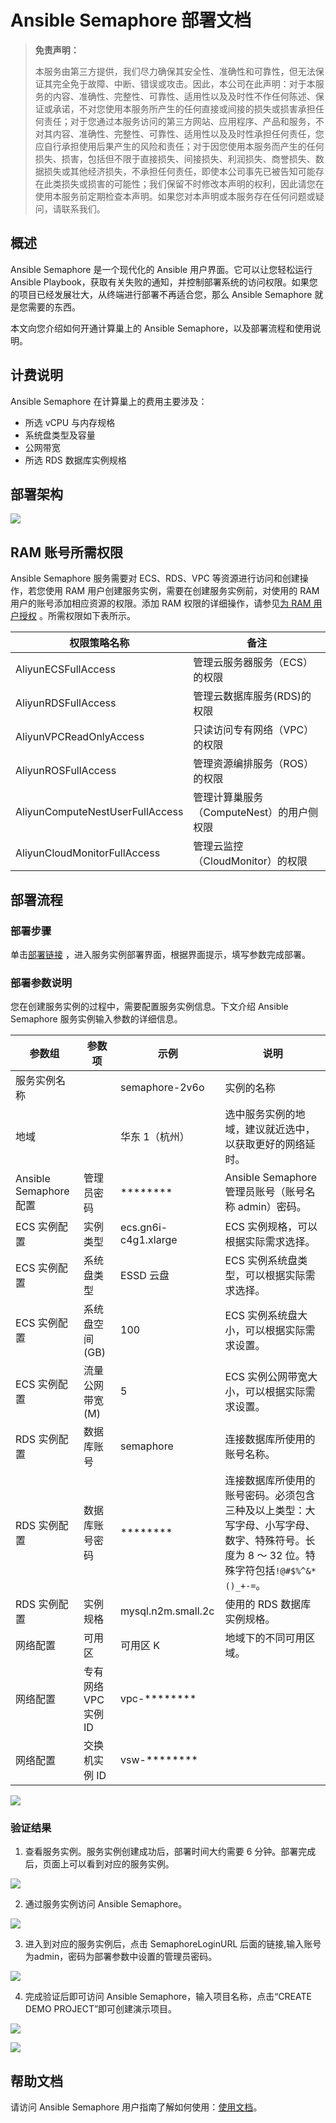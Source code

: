 # Ansible Semaphore 部署文档

> **免责声明：**
>
> 本服务由第三方提供，我们尽力确保其安全性、准确性和可靠性，但无法保证其完全免于故障、中断、错误或攻击。因此，本公司在此声明：对于本服务的内容、准确性、完整性、可靠性、适用性以及及时性不作任何陈述、保证或承诺，不对您使用本服务所产生的任何直接或间接的损失或损害承担任何责任；对于您通过本服务访问的第三方网站、应用程序、产品和服务，不对其内容、准确性、完整性、可靠性、适用性以及及时性承担任何责任，您应自行承担使用后果产生的风险和责任；对于因您使用本服务而产生的任何损失、损害，包括但不限于直接损失、间接损失、利润损失、商誉损失、数据损失或其他经济损失，不承担任何责任，即使本公司事先已被告知可能存在此类损失或损害的可能性；我们保留不时修改本声明的权利，因此请您在使用本服务前定期检查本声明。如果您对本声明或本服务存在任何问题或疑问，请联系我们。

## 概述

Ansible Semaphore 是一个现代化的 Ansible 用户界面。它可以让您轻松运行 Ansible
Playbook，获取有关失败的通知，并控制部署系统的访问权限。如果您的项目已经发展壮大，从终端进行部署不再适合您，那么 Ansible
Semaphore 就是您需要的东西。

本文向您介绍如何开通计算巢上的 Ansible Semaphore，以及部署流程和使用说明。

## 计费说明

Ansible Semaphore 在计算巢上的费用主要涉及：

- 所选 vCPU 与内存规格
- 系统盘类型及容量
- 公网带宽
- 所选 RDS 数据库实例规格

## 部署架构

![](arch.jpg)

## RAM 账号所需权限

Ansible
Semaphore 服务需要对 ECS、RDS、VPC 等资源进行访问和创建操作，若您使用 RAM 用户创建服务实例，需要在创建服务实例前，对使用的 RAM 用户的账号添加相应资源的权限。添加 RAM 权限的详细操作，请参见[为 RAM 用户授权](https://help.aliyun.com/document_detail/121945.html)
。所需权限如下表所示。

| 权限策略名称                    | 备注                                      |
| ------------------------------- | ----------------------------------------- |
| AliyunECSFullAccess             | 管理云服务器服务（ECS）的权限             |
| AliyunRDSFullAccess             | 管理云数据库服务(RDS)的权限               |
| AliyunVPCReadOnlyAccess         | 只读访问专有网络（VPC）的权限             |
| AliyunROSFullAccess             | 管理资源编排服务（ROS）的权限             |
| AliyunComputeNestUserFullAccess | 管理计算巢服务（ComputeNest）的用户侧权限 |
| AliyunCloudMonitorFullAccess    | 管理云监控（CloudMonitor）的权限          |

## 部署流程

### 部署步骤

单击[部署链接](https://computenest.console.aliyun.com/service/instance/create/cn-hangzhou?type=user&ServiceId=service-7899150b25e5410fa72f)
，进入服务实例部署界面，根据界面提示，填写参数完成部署。

### 部署参数说明

您在创建服务实例的过程中，需要配置服务实例信息。下文介绍 Ansible Semaphore 服务实例输入参数的详细信息。

| 参数组                 | 参数项               | 示例                 | 说明                                                                                                                                      |
| ---------------------- | -------------------- | -------------------- | ----------------------------------------------------------------------------------------------------------------------------------------- |
| 服务实例名称           |                      | semaphore-2v6o       | 实例的名称                                                                                                                                |
| 地域                   |                      | 华东 1（杭州）       | 选中服务实例的地域，建议就近选中，以获取更好的网络延时。                                                                                  |
| Ansible Semaphore 配置 | 管理员密码           | \*\*\*\*\*\*\*\*     | Ansible Semaphore 管理员账号（账号名称 admin）密码。                                                                                      |
| ECS 实例配置           | 实例类型             | ecs.gn6i-c4g1.xlarge | ECS 实例规格，可以根据实际需求选择。                                                                                                      |
| ECS 实例配置           | 系统盘类型           | ESSD 云盘            | ECS 实例系统盘类型，可以根据实际需求选择。                                                                                                |
| ECS 实例配置           | 系统盘空间 (GB)      | 100                  | ECS 实例系统盘大小，可以根据实际需求设置。                                                                                                |
| ECS 实例配置           | 流量公网带宽 (M)     | 5                    | ECS 实例公网带宽大小，可以根据实际需求设置。                                                                                              |
| RDS 实例配置           | 数据库账号           | semaphore            | 连接数据库所使用的账号名称。                                                                                                              |
| RDS 实例配置           | 数据库账号密码       | \*\*\*\*\*\*\*\*     | 连接数据库所使用的账号密码。必须包含三种及以上类型：大写字母、小写字母、数字、特殊符号。长度为 8 ～ 32 位。特殊字符包括`!@#$%^&*()_+-=`。 |
| RDS 实例配置           | 实例规格             | mysql.n2m.small.2c   | 使用的 RDS 数据库实例规格。                                                                                                               |
| 网络配置               | 可用区               | 可用区 K             | 地域下的不同可用区域。                                                                                                                    |
| 网络配置               | 专有网络 VPC 实例 ID | vpc-\*\*\*\*\*\*\*\* |                                                                                                                                           |
| 网络配置               | 交换机实例 ID        | vsw-\*\*\*\*\*\*\*\* |                                                                                                                                           |

![](params.jpg)

### 验证结果

1. 查看服务实例。服务实例创建成功后，部署时间大约需要 6 分钟。部署完成后，页面上可以看到对应的服务实例。

![](r1.jpg)

2. 通过服务实例访问 Ansible Semaphore。

![](r2.jpg)

3. 进入到对应的服务实例后，点击 SemaphoreLoginURL 后面的链接,输入账号为admin，密码为部署参数中设置的管理员密码。

![](r3.jpg)

4. 完成验证后即可访问 Ansible Semaphore，输入项目名称，点击“CREATE DEMO PROJECT”即可创建演示项目。

![](r4.jpg)

![](r5.jpg)

## 帮助文档

请访问 Ansible Semaphore 用户指南了解如何使用：[使用文档](https://docs.ansible-semaphore.com/user-guide/projects)。
